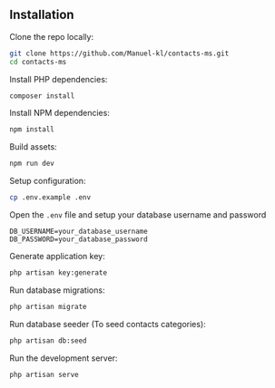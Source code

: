 ## Installation

Clone the repo locally:

```sh
git clone https://github.com/Manuel-kl/contacts-ms.git
cd contacts-ms
```

Install PHP dependencies:

```sh
composer install
```

Install NPM dependencies:

```sh
npm install
```

Build assets:

```sh
npm run dev
```

Setup configuration:

```sh
cp .env.example .env
```

Open the `.env` file and setup your database username and password

```
DB_USERNAME=your_database_username
DB_PASSWORD=your_database_password
```

Generate application key:

```sh
php artisan key:generate
```

Run database migrations:

```sh
php artisan migrate
```

Run database seeder (To seed contacts categories):

```sh
php artisan db:seed
```

Run the development server:

```sh
php artisan serve
```
